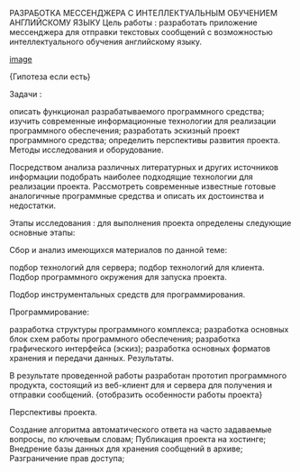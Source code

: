 РАЗРАБОТКА МЕССЕНДЖЕРА С ИНТЕЛЛЕКТУАЛЬНЫМ ОБУЧЕНИЕМ АНГЛИЙСКОМУ ЯЗЫКУ
Цель работы : разработать приложение мессенджера для отправки текстовых сообщений с возможностью интеллектуального обучения английскому языку.

[image](https://github.com/imm1337/TestAltair/blob/main/pc-keller-hedgehog.jpg)

{Гипотеза если есть}

Задачи :

 описать функционал разрабатываемого программного средства;
 изучить современные информационные технологии для реализации программного обеспечения;
 разработать эскизный проект программного средства;
 определить перспективы развития проекта.
 Методы исследования и оборудование.

Посредством анализа различных литературных и других источников информации подобрать наиболее подходящие технологии для реализации проекта. Рассмотреть современные известные готовые аналогичные программные средства и описать их достоинства и недостатки.

Этапы исследования : для выполнения проекта определены следующие основные этапы:

Сбор и анализ имеющихся материалов по данной теме:

 подбор технологий для сервера;
 подбор технологий для клиента.
 Подбор программного окружения для запуска проекта.

Подбор инструментальных средств для программирования.

Программирование:

 разработка структуры программного комплекса;
 разработка основных блок схем работы программного обеспечения;
 разработка графического интерфейса (эскиз);
 разработка основных форматов хранения и передачи данных.
 Результаты.

В результате проведенной работы разработан прототип программного продукта, состоящий из веб-клиент для и сервера для получения и отправки сообщений. {отобразить особенности работы проекта}

Перспективы проекта.

 Создание алгоритма автоматического ответа на часто задаваемые вопросы, по ключевым словам;
 Публикация проекта на хостинге;
 Внедрение базы данных для хранения сообщений в архиве;
 Разграничение прав доступа;
